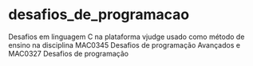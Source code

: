 # desafios_de_programacao
Desafios em linguagem C na plataforma vjudge usado como método de ensino na disciplina MAC0345 Desafios de programação Avançados e MAC0327 Desafios de programação

